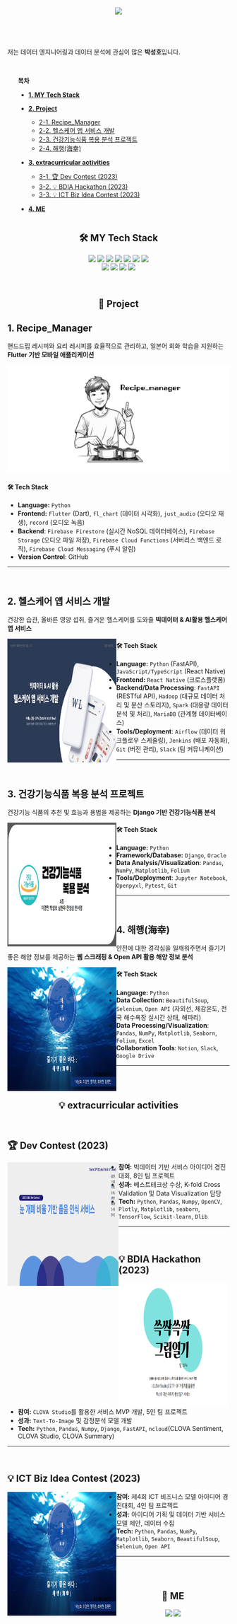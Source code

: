 <h1 align="center">
  <img src="https://capsule-render.vercel.app/api?type=wave&color=4CABE5&height=200&section=header&text=Seongho_Park&fontSize=70" />
</h1>

<br>
<br>

저는 데이터 엔지니어링과 데이터 분석에 관심이 많은 **박성호**입니다.
<br>

<div style="display: flex; align-items: flex-start;">
<div style="flex-shrink: 0; margin-right: 24px;">
</div>
<div style="flex-grow: 1; min-width: 0;">
<br>
  
**목차**
      
- **[1. MY Tech Stack](#1)**
- **[2. Project](#2)**
  - [2-1. Recipe_Manager](#3)
  - [2-2. 헬스케어 앱 서비스 개발](#4)
  - [2-3. 건강기능식품 복용 분석 프로젝트](#5)
  - [2-4. 해행(海幸)](#6)
- **[3. extracurricular activities](#7)**
  - [3-1. 🏆 Dev Contest (2023)](#8)
  - [3-2. 💡 BDIA Hackathon (2023)](#9)
  - [3-3. 💡 ICT Biz Idea Contest (2023)](#10)
- **[4. ME](#11)**
      
  </div>
</div>


<a id="1"></a>

<h2 align="center">
🛠 MY Tech Stack
</h2>

<p align="center">
<img src="https://img.shields.io/badge/-Python-3776AB?style=flat-square&logo=Python&logoColor=white" />
<img src="https://img.shields.io/badge/-django-276DC3?style=flat-square&logo=django&logoColor=white" />
<img src="https://img.shields.io/badge/-VSCode-276DC3?style=flat-square&logo=visualstudiocode&logoColor=white" />
<img src="https://img.shields.io/badge/-mariadb-003545?style=flat-square&logo=mariadb&logoColor=white" />
<img src="https://img.shields.io/badge/-SQL-4479A1?style=flat-square&logo=MySQL&logoColor=white" />
<img src="https://img.shields.io/badge/-TensorFlow-FF6F00?style=flat-square&logo=TensorFlow&logoColor=white" />
<img src="https://img.shields.io/badge/-Jupyter-F37626?style=flat-square&logo=Jupyter&logoColor=white" />
<br>
<img src="https://img.shields.io/badge/-plotly-E97627?style=flat-square&logo=plotly&logoColor=white" />
<img src="https://img.shields.io/badge/-Tableau-E97627?style=flat-square&logo=Tableau&logoColor=white" />
<img src="https://img.shields.io/badge/Flutter-02569B?style=flat-square&logo=flutter&logoColor=white"/>
<img src="https://img.shields.io/badge/-android-3DDC84?style=flat-square&logo=android&logoColor=white" />
</p>

<br>

<a id="2"></a>

<h2 align="center">
💼 Project
</h2>

<div>
  <a id="3"></a>

## 1. Recipe_Manager

핸드드립 레시피와 요리 레시피를 효율적으로 관리하고, 일본어 회화 학습을 지원하는 **Flutter 기반 모바일 애플리케이션**

  <a href="https://github.com/seonghorang/Recipe">
    
![Recipe_manager Screenshot](./img/recipe_manager.png)

  </a>

#### 🛠 Tech Stack

- **Language:** `Python`
- **Frontend:** `Flutter` (Dart), `fl_chart` (데이터 시각화), `just_audio` (오디오 재생), `record` (오디오 녹음)
- **Backend**: `Firebase Firestore` (실시간 NoSQL 데이터베이스), `Firebase Storage` (오디오 파일 저장), `Firebase Cloud Functions` (서버리스 백엔드 로직), `Firebase Cloud Messaging` (푸시 알림)
- **Version Control**: GitHub

---

</div>
<br>
<div>
  <a id="4"></a>

## 2. 헬스케어 앱 서비스 개발

건강한 습관, 올바른 영양 섭취, 즐거운 헬스케어를 도와줄 **빅데이터 & AI활용 헬스케어 앱 서비스**

  <a href="https://github.com/FINAL-BUSAN-2/DataPointOfView">
    <img src="./img/Final_Project.png" width="49%" height="280" style="float: left;">
  </a>


#### 🛠 Tech Stack

- **Language:** `Python` (FastAPI), `JavaScript/TypeScript` (React Native)
- **Frontend:** `React Native` (크로스플랫폼)
- **Backend/Data Processing**: `FastAPI` (RESTful API), `Hadoop` (대규모 데이터 처리 및 분산 스토리지), `Spark` (대용량 데이터 분석 및 처리), `MariaDB` (관계형 데이터베이스)
- **Tools/Deployment**: `Airflow` (데이터 워크플로우 스케줄링), `Jenkins` (배포 자동화), `Git` (버전 관리), `Slack` (팀 커뮤니케이션)

---

</div>

<br>

<div>
  <a id="5"></a>

## 3. 건강기능식품 복용 분석 프로젝트

건강기능 식품의 추천 및 효능과 용법을 제공하는 **Django 기반 건강기능식품 분석**

  <a href="https://github.com/hodu31/miniproject">
    <img src="./img/Second_Project.png" width="49%" height="280" style="float: left;">
  </a>

#### 🛠 Tech Stack

- **Language:** `Python`
- **Framework/Database:** `Django`, `Oracle`
- **Data Analysis/Visualization**: `Pandas`, `NumPy`, `Matplotlib`, `Folium`
- **Tools/Deployment**: `Jupyter Notebook`, `Openpyxl`, `Pytest`, `Git`

---

</div>

<br>

<div>
  <a id="6"></a>

## 4. 해행(海幸)

안전에 대한 경각심을 일깨워주면서 즐기기 좋은 해양 정보를 제공하는 **웹 스크래핑 & Open API 활용 해양 정보 분석**

  <a href="https://github.com/seonghorang/First_Project">
    <img src="./img/First_Project.png" width="49%" height="280" style="float: left;">
  </a>


#### 🛠 Tech Stack

- **Language:** `Python`
- **Data Collection:** `BeautifulSoup`, `Selenium`, `Open API` (자외선, 체감온도, 전국 해수욕장 실시간 상태, 해파리)
- **Data Processing/Visualization**: `Pandas`, `NumPy`, `Matplotlib`, `Seaborn`, `Folium`, `Excel`
- **Collaboration Tools**: `Notion`, `Slack`, `Google Drive`

---

</div>
<br><br>

<a id="7"></a>

<h2 align="center">
💡 extracurricular activities
</h2>
<br>



<div>
  <a id="8"></a>

## 🏆 Dev Contest (2023)

  <a href="https://github.com/seonghorang/BDIA-Dev-Contest">
    <img src="./img/dpv.png" width="50%" height="280" style="float: left;">
  </a>
  

- **참여:** 빅데이터 기반 서비스 아이디어 경진대회, 8인 팀 프로젝트
- **성과:** 베스트테크상 수상, K-fold Cross Validation 및 Data Visualization 담당
- **Tech:** `Python`, `Pandas`, `Numpy`, `OpenCV`, `Plotly`, `Matplotlib`, `seaborn`, `TensorFlow`, `Scikit-learn`, `Dlib`

---
<br>
</div>

<div>
  <a id="9"></a>

## 💡 BDIA Hackathon (2023)

  <a href="https://github.com/seonghorang/BDIA-Hackathon">
    <img src="./img/hackathon.png" width="49%" height="280" style="float: left;">
  </a>


- **참여:** `CLOVA Studio`를 활용한 서비스 MVP 개발, 5인 팀 프로젝트
- **성과:** `Text-To-Image` 및 감정분석 모델 개발
- **Tech:** `Python`, `Pandas`, `Numpy`, `Django`, `FastAPI`, `ncloud`(CLOVA Sentiment, CLOVA Studio, CLOVA Summary)

---
<br>
</div>
<div>
  <a id="10"></a>

## 💡 ICT Biz Idea Contest (2023)

  <a href="https://github.com/seonghorang/First_Project">
    <img src="./img/First_Project.png" width="49%" height="280" style="float: left;">
  </a>


- **참여:** 제4회 ICT 비즈니스 모델 아이디어 경진대회, 4인 팀 프로젝트
- **성과:** 아이디어 기획 및 데이터 기반 서비스 모델 제안, 데이터 수집
- **Tech:** `Python`, `Pandas`, `NumPy`, `Matplotlib`, `Seaborn`, `BeautifulSoup`, `Selenium`, `Open API`

---
<br>
</div>

<br>
  <a id="11"></a>
<h2 align="center">
👀 ME
</h2>
<p align="center">
  <a href="https://shorang.tistory.com/" style="display: inline-block;">
    <img src="https://img.shields.io/badge/-blog-FF5722?style=flat-square&logo=blogger&logoColor=white"/>
  </a>
  <a href="https://mail.google.com/mail/?view=cm&amp;fs=1&amp;to=bigdata0416@gmail.com" target="_blank">
    <img src="https://img.shields.io/badge/-Gmail-EA4335?style=flat-square&logo=gmail&logoColor=white" />
  </a>
</p>
